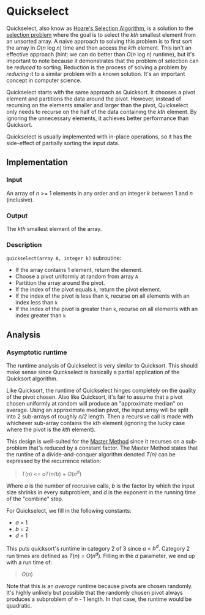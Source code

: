 # Quickselect

Quickselect, also know as [Hoare's Selection
Algorithm](https://en.wikipedia.org/wiki/Quickselect), is a solution to the
[selection problem](https://en.wikipedia.org/wiki/Selection_algorithm) where the
goal is to select the *kth* smallest element from an unsorted array. A naive approach
to solving this problem is to first sort the array in *O*(*n* log *n*) time and
then access the *kth* element. This isn't an effective approach (hint: we can do
better than *O*(*n* log *n*) runtime), but it's important to note because it
demonstrates that the problem of selection can be *reduced* to sorting.
Reduction is the process of solving a problem by *reducing* it to a similar
problem with a known solution. It's an important concept in computer science.

Quickselect starts with the same approach as Quicksort. It chooses a pivot
element and partitions the data around the pivot. However, instead of recursing
on the elements smaller and larger than the pivot, Quickselect only needs to
recurse on the half of the data containing the *kth* element. By ignoring the
unnecessary elements, it achieves better performance than Quicksort.

Quickselect is usually implemented with in-place operations, so it has the
side-effect of partially sorting the input data.

## Implementation

### Input

An array of *n* >= 1 elements in any order and an integer *k* between 1 and *n* (inclusive).

### Output

The *kth* smallest element of the array.

### Description

`quickselect(array A, integer k)` subroutine:
- If the array contains 1 element, return the element.
- Choose a pivot uniformly at random from array `A`
- Partition the array around the pivot.
- If the index of the pivot equals `k`, return the pivot element.
- If the index of the pivot is less than `k`, recurse on all elements with an index less than `k`
- If the index of the pivot is greater than `k`, recurse on all elements with an index greater than `k` 

## Analysis

### Asymptotic runtime

The runtime analysis of Quickselect is very similar to Quicksort. This should
make sense since Quickselect is basically a partial application of the Quicksort
algorithm.

Like Quicksort, the runtime of Quickselect hinges completely on the quality of
the pivot chosen. Also like Quicksort, it's fair to assume that a pivot chosen
uniformly at random will produce an "approximate median" on average. Using an
approximate median pivot, the input array will be split into 2 sub-arrays
of roughly *n/2* length. Then a recursive call is made with whichever sub-array
contains the *kth* element (ignoring the lucky case where the pivot is the *kth*
element).

This design is well-suited for the [Master
Method](https://en.wikipedia.org/wiki/Master_theorem_(analysis_of_algorithms))
since it recurses on a sub-problem that's reduced by a constant factor. The
Master Method states that the runtine of a divide-and-conquer algorithm denoted
*T(n)* can be expressed by the recurrence relation:

> *T*(*n*) <= *aT*(*n*/*b*) + *O*(*n*<sup>*d*</sup>)

Where *a* is the number of recrusive calls, *b* is the factor by which the input
size shrinks in every subproblem, and *d* is the exponent in the running time of
the "combine" step.

For Quickselect, we fill in the following constants:
- *a* = 1
- *b* = 2
- *d* = 1 

This puts quicksort's runtime in category 2 of 3 since *a* < *b<sup>d</sup>*.
Category 2 run times are defined as *T*(*n*) = *O*(*n*<sup>*d*</sup>).
Filling in the *d* parameter, we end up with a run time of:

> *O*(*n*)

Note that this is an *average* runtime because pivots are chosen randomly. It's
highly unlikely but possible that the randomly chosen pivot always produces a
subproblem of *n* - 1 length. In that case, the runtime would be quadratic. 
